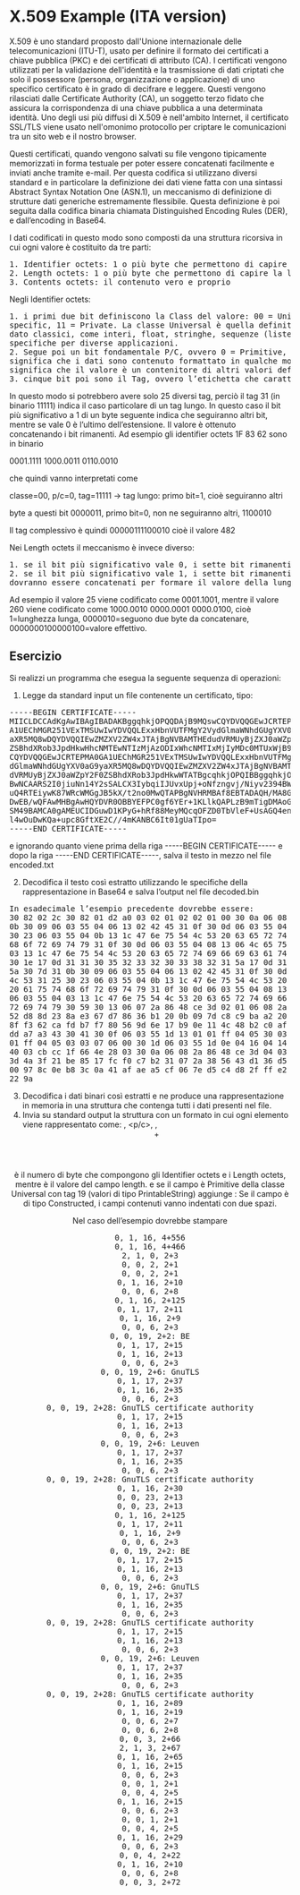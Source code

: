 # X.509 Example (ITA version)

X.509 è uno standard proposto dall'Unione internazionale delle telecomunicazioni (ITU-T), usato per
definire il formato dei certificati a chiave pubblica (PKC) e dei certificati di attributo (CA). I certificati
vengono utilizzati per la validazione dell'identità e la trasmissione di dati criptati che solo il possessore
(persona, organizzazione o applicazione) di uno specifico certificato è in grado di decifrare e leggere. Questi
vengono rilasciati dalle Certificate Authority (CA), un soggetto terzo fidato che assicura la corrispondenza
di una chiave pubblica a una determinata identità. Uno degli usi più diffusi di X.509 è nell'ambito Internet,
il certificato SSL/TLS viene usato nell'omonimo protocollo per criptare le comunicazioni tra un sito web e
il nostro browser.

Questi certificati, quando vengono salvati su file vengono tipicamente memorizzati in forma testuale per
poter essere concatenati facilmente e inviati anche tramite e-mail. Per questa codifica si utilizzano diversi
standard e in particolare la definizione dei dati viene fatta con una sintassi Abstract Syntax Notation One
(ASN.1), un meccanismo di definizione di strutture dati generiche estremamente flessibile. Questa
definizione è poi seguita dalla codifica binaria chiamata Distinguished Encoding Rules (DER), e
dall’encoding in Base64.

I dati codificati in questo modo sono composti da una struttura ricorsiva in cui ogni valore è costituito da
tre parti:
<pre>
1. Identifier octets: 1 o più byte che permettono di capire il tipo e le caratteristiche del valore
2. Length octets: 1 o più byte che permettono di capire la lunghezza del contenuto
3. Contents octets: il contenuto vero e proprio
</pre>
Negli Identifier octets:
<pre>
1. i primi due bit definiscono la Class del valore: 00 = Universal, 01 = Application, 10 = Context-
specific, 11 = Private. La classe Universal è quella definita nello standard e contiene tutti i tipi di
dato classici, come interi, float, stringhe, sequenze (liste), set (dizionari), ecc… Le altre sono
specifiche per diverse applicazioni.
2. Segue poi un bit fondamentale P/C, ovvero 0 = Primitive, 1 = Constructed. Se il tipo è Primitive
significa che i dati sono contenuto formattato in qualche modo noto, se invece è Constructed,
significa che il valore è un contenitore di altri valori definiti secondo questo standard
3. cinque bit poi sono il Tag, ovvero l’etichetta che caratterizza il tipo di dato.
</pre>
In questo modo si potrebbero avere solo 25 diversi tag, perciò il tag 31 (in binario 11111) indica il caso
particolare di un tag lungo. In questo caso il bit più significativo a 1 di un byte seguente indica che
seguiranno altri bit, mentre se vale 0 è l’ultimo dell’estensione. Il valore è ottenuto concatenando i bit
rimanenti. 
Ad esempio gli identifier octets 1F 83 62 sono in binario

0001.1111 1000.0011 0110.0010

che quindi vanno interpretati come

classe=00, p/c=0, tag=11111 -> tag lungo: primo bit=1, cioè seguiranno altri

byte a questi bit 0000011, primo bit=0, non ne seguiranno altri, 1100010

Il tag complessivo è quindi 00000111100010 cioè il valore 482

Nei Length octets il meccanismo è invece diverso:
<pre>
1. se il bit più significativo vale 0, i sette bit rimanenti sono il valore della lunghezza
2. se il bit più significativo vale 1, i sette bit rimanenti sono il numero di byte che seguiranno e che
dovranno essere concatenati per formare il valore della lunghezza.
</pre>
Ad esempio il valore 25 viene codificato come 0001.1001, mentre il valore 260 viene codificato come
1000.0010 0000.0001 0000.0100, cioè 1=lunghezza lunga, 0000010=seguono due byte da concatenare,
0000000100000100=valore effettivo.

## Esercizio

Si realizzi un programma che esegua la seguente sequenza di operazioni:
1) Legge da standard input un file contenente un certificato, tipo:
<pre>
-----BEGIN CERTIFICATE-----
MIICLDCCAdKgAwIBAgIBADAKBggqhkjOPQQDAjB9MQswCQYDVQQGEwJCRTEPMA0G
A1UEChMGR251VExTMSUwIwYDVQQLExxHbnVUTFMgY2VydGlmaWNhdGUgYXV0aG9y
aXR5MQ8wDQYDVQQIEwZMZXV2ZW4xJTAjBgNVBAMTHEdudVRMUyBjZXJ0aWZpY2F0
ZSBhdXRob3JpdHkwHhcNMTEwNTIzMjAzODIxWhcNMTIxMjIyMDc0MTUxWjB9MQsw
CQYDVQQGEwJCRTEPMA0GA1UEChMGR251VExTMSUwIwYDVQQLExxHbnVUTFMgY2Vy
dGlmaWNhdGUgYXV0aG9yaXR5MQ8wDQYDVQQIEwZMZXV2ZW4xJTAjBgNVBAMTHEdu
dVRMUyBjZXJ0aWZpY2F0ZSBhdXRob3JpdHkwWTATBgcqhkjOPQIBBggqhkjOPQMB
BwNCAARS2I0jiuNn14Y2sSALCX3IybqiIJUvxUpj+oNfzngvj/Niyv2394BWnW4X
uQ4RTEiywK87WRcWMGgJB5kX/t2no0MwQTAPBgNVHRMBAf8EBTADAQH/MA8GA1Ud
DwEB/wQFAwMHBgAwHQYDVR0OBBYEFPC0gf6YEr+1KLlkQAPLzB9mTigDMAoGCCqG
SM49BAMCA0gAMEUCIDGuwD1KPyG+hRf88MeyMQcqOFZD0TbVleF+UsAGQ4enAiEA
l4wOuDwKQa+upc8GftXE2C//4mKANBC6It01gUaTIpo=
-----END CERTIFICATE-----
</pre>
e ignorando quanto viene prima della riga -----BEGIN CERTIFICATE----- e dopo la riga -----END
CERTIFICATE-----, salva il testo in mezzo nel file encoded.txt

2) Decodifica il testo così estratto utilizzando le specifiche della rappresentazione in Base64 e salva l’output
nel file decoded.bin
<pre>
In esadecimale l’esempio precedente dovrebbe essere:
30 82 02 2c 30 82 01 d2 a0 03 02 01 02 02 01 00 30 0a 06 08 2a 86 48 ce 3d 04 03 02 30 7d 31
0b 30 09 06 03 55 04 06 13 02 42 45 31 0f 30 0d 06 03 55 04 0a 13 06 47 6e 75 54 4c 53 31 25
30 23 06 03 55 04 0b 13 1c 47 6e 75 54 4c 53 20 63 65 72 74 69 66 69 63 61 74 65 20 61 75 74
68 6f 72 69 74 79 31 0f 30 0d 06 03 55 04 08 13 06 4c 65 75 76 65 6e 31 25 30 23 06 03 55 04
03 13 1c 47 6e 75 54 4c 53 20 63 65 72 74 69 66 69 63 61 74 65 20 61 75 74 68 6f 72 69 74 79
30 1e 17 0d 31 31 30 35 32 33 32 30 33 38 32 31 5a 17 0d 31 32 31 32 32 32 30 37 34 31 35 31
5a 30 7d 31 0b 30 09 06 03 55 04 06 13 02 42 45 31 0f 30 0d 06 03 55 04 0a 13 06 47 6e 75 54
4c 53 31 25 30 23 06 03 55 04 0b 13 1c 47 6e 75 54 4c 53 20 63 65 72 74 69 66 69 63 61 74 65
20 61 75 74 68 6f 72 69 74 79 31 0f 30 0d 06 03 55 04 08 13 06 4c 65 75 76 65 6e 31 25 30 23
06 03 55 04 03 13 1c 47 6e 75 54 4c 53 20 63 65 72 74 69 66 69 63 61 74 65 20 61 75 74 68 6f
72 69 74 79 30 59 30 13 06 07 2a 86 48 ce 3d 02 01 06 08 2a 86 48 ce 3d 03 01 07 03 42 00 04
52 d8 8d 23 8a e3 67 d7 86 36 b1 20 0b 09 7d c8 c9 ba a2 20 95 2f c5 4a 63 fa 83 5f ce 78 2f
8f f3 62 ca fd b7 f7 80 56 9d 6e 17 b9 0e 11 4c 48 b2 c0 af 3b 59 17 16 30 68 09 07 99 17 fe
dd a7 a3 43 30 41 30 0f 06 03 55 1d 13 01 01 ff 04 05 30 03 01 01 ff 30 0f 06 03 55 1d 0f 01
01 ff 04 05 03 03 07 06 00 30 1d 06 03 55 1d 0e 04 16 04 14 f0 b4 81 fe 98 12 bf b5 28 b9 64
40 03 cb cc 1f 66 4e 28 03 30 0a 06 08 2a 86 48 ce 3d 04 03 02 03 48 00 30 45 02 20 31 ae c0
3d 4a 3f 21 be 85 17 fc f0 c7 b2 31 07 2a 38 56 43 d1 36 d5 95 e1 7e 52 c0 06 43 87 a7 02 21
00 97 8c 0e b8 3c 0a 41 af ae a5 cf 06 7e d5 c4 d8 2f ff e2 62 80 34 10 ba 22 dd 35 81 46 93
22 9a
</pre>
3) Decodifica i dati binari così estratti e ne produce una rappresentazione in memoria in una struttura che
contenga tutti i dati presenti nel file.
4) Invia su standard output la struttura con un formato in cui ogni elemento viene rappresentato come:
<class>, <p/c>, <tag>, <header length>+<content length>
<header length> è il numero di byte che compongono gli Identifier octets e i Length octets, mentre <content
length> è il valore del campo length.
e se il campo è Primitive della classe Universal con tag 19 (valori di tipo PrintableString) aggiunge
: <contenuto come stringa>
Se il campo è di tipo Constructed, i campi contenuti vanno indentati con due spazi.

Nel caso dell’esempio dovrebbe stampare
<pre>
0, 1, 16, 4+556
0, 1, 16, 4+466
2, 1, 0, 2+3
0, 0, 2, 2+1
0, 0, 2, 2+1
0, 1, 16, 2+10
0, 0, 6, 2+8
0, 1, 16, 2+125
0, 1, 17, 2+11
0, 1, 16, 2+9
0, 0, 6, 2+3
0, 0, 19, 2+2: BE
0, 1, 17, 2+15
0, 1, 16, 2+13
0, 0, 6, 2+3
0, 0, 19, 2+6: GnuTLS
0, 1, 17, 2+37
0, 1, 16, 2+35
0, 0, 6, 2+3
0, 0, 19, 2+28: GnuTLS certificate authority
0, 1, 17, 2+15
0, 1, 16, 2+13
0, 0, 6, 2+3
0, 0, 19, 2+6: Leuven
0, 1, 17, 2+37
0, 1, 16, 2+35
0, 0, 6, 2+3
0, 0, 19, 2+28: GnuTLS certificate authority
0, 1, 16, 2+30
0, 0, 23, 2+13
0, 0, 23, 2+13
0, 1, 16, 2+125
0, 1, 17, 2+11
0, 1, 16, 2+9
0, 0, 6, 2+3
0, 0, 19, 2+2: BE
0, 1, 17, 2+15
0, 1, 16, 2+13
0, 0, 6, 2+3
0, 0, 19, 2+6: GnuTLS
0, 1, 17, 2+37
0, 1, 16, 2+35
0, 0, 6, 2+3
0, 0, 19, 2+28: GnuTLS certificate authority
0, 1, 17, 2+15
0, 1, 16, 2+13
0, 0, 6, 2+3
0, 0, 19, 2+6: Leuven
0, 1, 17, 2+37
0, 1, 16, 2+35
0, 0, 6, 2+3
0, 0, 19, 2+28: GnuTLS certificate authority
0, 1, 16, 2+89
0, 1, 16, 2+19
0, 0, 6, 2+7
0, 0, 6, 2+8
0, 0, 3, 2+66
2, 1, 3, 2+67
0, 1, 16, 2+65
0, 1, 16, 2+15
0, 0, 6, 2+3
0, 0, 1, 2+1
0, 0, 4, 2+5
0, 1, 16, 2+15
0, 0, 6, 2+3
0, 0, 1, 2+1
0, 0, 4, 2+5
0, 1, 16, 2+29
0, 0, 6, 2+3
0, 0, 4, 2+22
0, 1, 16, 2+10
0, 0, 6, 2+8
0, 0, 3, 2+72
</pre>
